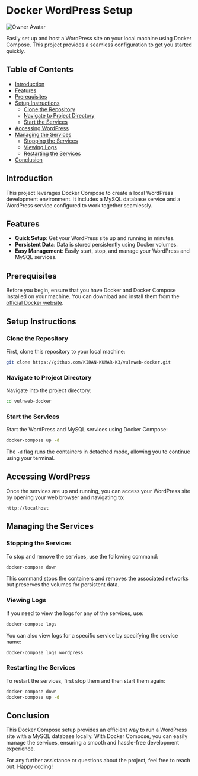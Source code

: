 

# Docker WordPress Setup

![Owner Avatar](https://avatars.githubusercontent.com/u/USER_ID)

Easily set up and host a WordPress site on your local machine using Docker Compose. This project provides a seamless configuration to get you started quickly.

## Table of Contents

- [Introduction](#introduction)
- [Features](#features)
- [Prerequisites](#prerequisites)
- [Setup Instructions](#setup-instructions)
  - [Clone the Repository](#clone-the-repository)
  - [Navigate to Project Directory](#navigate-to-project-directory)
  - [Start the Services](#start-the-services)
- [Accessing WordPress](#accessing-wordpress)
- [Managing the Services](#managing-the-services)
  - [Stopping the Services](#stopping-the-services)
  - [Viewing Logs](#viewing-logs)
  - [Restarting the Services](#restarting-the-services)
- [Conclusion](#conclusion)

## Introduction

This project leverages Docker Compose to create a local WordPress development environment. It includes a MySQL database service and a WordPress service configured to work together seamlessly.

## Features

- **Quick Setup**: Get your WordPress site up and running in minutes.
- **Persistent Data**: Data is stored persistently using Docker volumes.
- **Easy Management**: Easily start, stop, and manage your WordPress and MySQL services.

## Prerequisites

Before you begin, ensure that you have Docker and Docker Compose installed on your machine. You can download and install them from the [official Docker website](https://www.docker.com/get-started).

## Setup Instructions

### Clone the Repository

First, clone this repository to your local machine:

```bash
git clone https://github.com/KIRAN-KUMAR-K3/vulnweb-docker.git
```

### Navigate to Project Directory

Navigate into the project directory:

```bash
cd vulnweb-docker
```

### Start the Services

Start the WordPress and MySQL services using Docker Compose:

```bash
docker-compose up -d
```

The `-d` flag runs the containers in detached mode, allowing you to continue using your terminal.

## Accessing WordPress

Once the services are up and running, you can access your WordPress site by opening your web browser and navigating to:

```
http://localhost
```

## Managing the Services

### Stopping the Services

To stop and remove the services, use the following command:

```bash
docker-compose down
```

This command stops the containers and removes the associated networks but preserves the volumes for persistent data.

### Viewing Logs

If you need to view the logs for any of the services, use:

```bash
docker-compose logs
```

You can also view logs for a specific service by specifying the service name:

```bash
docker-compose logs wordpress
```

### Restarting the Services

To restart the services, first stop them and then start them again:

```bash
docker-compose down
docker-compose up -d
```

## Conclusion

This Docker Compose setup provides an efficient way to run a WordPress site with a MySQL database locally. With Docker Compose, you can easily manage the services, ensuring a smooth and hassle-free development experience.

For any further assistance or questions about the project, feel free to reach out. Happy coding!

